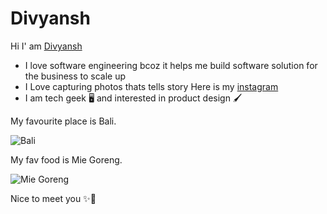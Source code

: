 # Divyansh

 Hi I' am [Divyansh](https://github.com/Divyansh1011) 

* I love software engineering bcoz it helps me build software solution for the business to scale up 
* I Love capturing photos thats tells story
Here is my [instagram](https://www.instagram.com/visuals_that_tells_stories/) 
* I am tech geek 🖥️ and interested in product design 🖌️

 My favourite place is Bali.

 ![Bali](https://image.shutterstock.com/image-photo/pura-ulun-danu-bratan-hindu-600w-279422480.jpg)

 My fav food is Mie Goreng.

![Mie Goreng](https://image.shutterstock.com/image-photo/mie-goreng-jawa-stirfried-egg-600w-1039744588.jpg)

Nice to meet you ✨👋